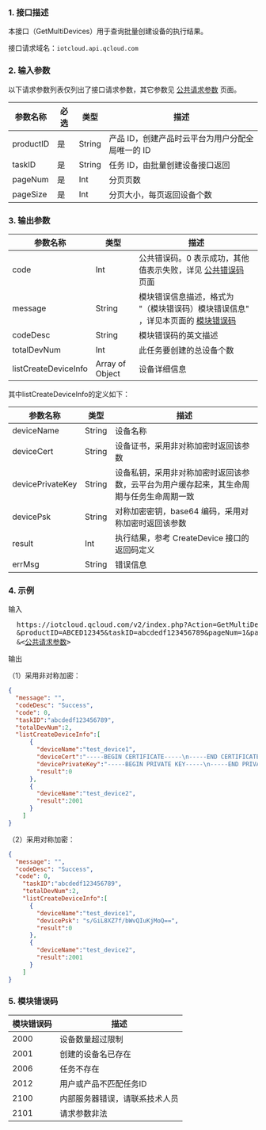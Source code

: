 ### 1. 接口描述
本接口（GetMultiDevices）用于查询批量创建设备的执行结果。

接口请求域名：`iotcloud.api.qcloud.com`


### 2. 输入参数

以下请求参数列表仅列出了接口请求参数，其它参数见 [公共请求参数](http://tcecqpoc.fsphere.cn/doc/api/229/6976) 页面。

| 参数名称      | 必选   | 类型     | 描述                          |
| --------- | ---- | ------ | --------------------------- |
| productID | 是    | String | 产品 ID，创建产品时云平台为用户分配全局唯一的 ID |
| taskID    | 是    | String | 任务 ID，由批量创建设备接口返回           |
| pageNum   | 是    | Int    | 分页页数                        |
| pageSize  | 是    | Int    | 分页大小，每页返回设备个数               |



### 3. 输出参数

| 参数名称                 | 类型              | 描述                                       |
| -------------------- | --------------- | ---------------------------------------- |
| code                 | Int             | 公共错误码。0 表示成功，其他值表示失败，详见 [公共错误码](http://tcecqpoc.fsphere.cn/document/product/634/12279) 页面 |
| message              | String          | 模块错误信息描述，格式为 "（模块错误码）模块错误信息" ，详见本页面的 [模块错误码](#module_error_info) |
| codeDesc             | String          | 模块错误码的英文描述                               |
| totalDevNum          | Int             | 此任务要创建的总设备个数                             |
| listCreateDeviceInfo | Array of Object | 设备详细信息                                   |

其中listCreateDeviceInfo的定义如下：

| 参数名称         | 类型   | 描述                                                         |
| ---------------- | ------ | ------------------------------------------------------------ |
| deviceName       | String | 设备名称                                                     |
| deviceCert       | String | 设备证书，采用非对称加密时返回该参数                         |
| devicePrivateKey | String | 设备私钥，采用非对称加密时返回该参数，云平台为用户缓存起来，其生命周期与任务生命周期一致 |
| devicePsk        | String | 对称加密密钥，base64 编码，采用对称加密时返回该参数          |
| result           | Int    | 执行结果，参考 CreateDevice 接口的返回码定义                 |
| errMsg           | String | 错误信息                                                     |



### 4. 示例

输入

<pre>
  https://iotcloud.qcloud.com/v2/index.php?Action=GetMultiDevices
  &productID=ABCED12345&taskID=abcdedf123456789&pageNum=1&pageSize=10
  &<<a href="http://tcecqpoc.fsphere.cn/doc/api/229/6976">公共请求参数</a>>
</pre>

输出

（1）采用非对称加密：

```json
{       
  "message": "",
  "codeDesc": "Success",
  "code": 0,
  "taskID":"abcdedf123456789",
  "totalDevNum":2,
  "listCreateDeviceInfo":[
      {
        "deviceName":"test_device1",
        "deviceCert":"-----BEGIN CERTIFICATE-----\n-----END CERTIFICATE-----",
        "devicePrivateKey":"-----BEGIN PRIVATE KEY-----\n-----END PRIVATE KEY-----\n",
        "result":0
      },
      {
        "deviceName":"test_device2",
        "result":2001
      }
	]
}
```
（2）采用对称加密：

```json
{       
  "message": "",
  "codeDesc": "Success",
  "code": 0,
	"taskID":"abcdedf123456789",
	"totalDevNum":2,
	"listCreateDeviceInfo":[
      {
        "deviceName":"test_device1",
        "devicePsk": "s/GiL8XZ7f/bWvQIuKjMoQ==",
        "result":0
      },
      {
        "deviceName":"test_device2",
        "result":2001
      }
	]
}
```



<span id = "module_error_info"></span>

### 5. 模块错误码

| 模块错误码 | 描述              |
| ----- | --------------- |
| 2000  | 设备数量超过限制        |
| 2001  | 创建的设备名已存在       |
| 2006  | 任务不存在           |
| 2012  | 用户或产品不匹配任务ID    |
| 2100  | 内部服务器错误，请联系技术人员 |
| 2101  | 请求参数非法          |





